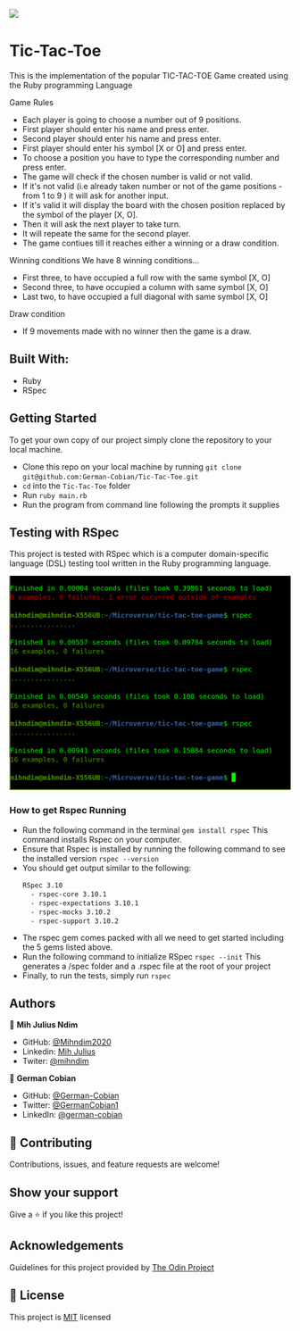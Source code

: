 ![](https://img.shields.io/badge/Microverse-blueviolet)

# Tic-Tac-Toe

This is the implementation of the popular TIC-TAC-TOE Game created using the Ruby programming Language

Game Rules
* Each player is going to choose a number out of 9 positions.
* First player should enter his name and press enter.
* Second player should enter his name and press enter.
* First player should enter his symbol [X or O] and press enter.
* To choose a position you have to type the corresponding number and press enter.
* The game will check if the chosen number is valid or not valid.
* If it's not valid (i.e already taken number or not of the game positions - from 1 to 9 ) it will ask for another input.
* If it's valid it will display the board with the chosen position replaced by the symbol of the player [X, O].
* Then it will ask the next player to take turn.
* It will repeate the same for the second player.
* The game contiues till it reaches either a winning or a draw condition.

Winning conditions
We have 8 winning conditions...

* First three, to have occupied a full row with the same symbol [X, O]
* Second three, to have occupied a column with same symbol [X, O]
* Last two, to have occupied a full diagonal with same symbol [X, O]

Draw condition
* If 9 movements made with no winner then the game is a draw.


## Built With:

* Ruby
* RSpec


## Getting Started

To get your own copy of our project simply clone the repository to your local machine.

* Clone this repo on your local machine by running `git clone git@github.com:German-Cobian/Tic-Tac-Toe.git`
* `cd` into the `Tic-Tac-Toe` folder
* Run `ruby main.rb`
* Run the program from command line following the prompts it supplies


## Testing with RSpec 

This project is tested with RSpec which is a computer domain-specific language (DSL) testing tool written in the Ruby programming language.

![screenshot](images/testing.png)


### How to get Rspec Running 

* Run the following command in the terminal `gem install rspec` This command installs Rspec on your computer.
* Ensure that Rspec is installed by running the following command to see the installed version `rspec --version`
* You should get output similar to the following:
  ```
  RSpec 3.10
    - rspec-core 3.10.1
    - rspec-expectations 3.10.1
    - rspec-mocks 3.10.2
    - rspec-support 3.10.2
  ```
* The rspec gem comes packed with all we need to get started including the 5 gems listed above.
* Run the following command to initialize RSpec `rspec --init` This generates a /spec folder and a .rspec file at the root of your project
* Finally, to run the tests, simply run `rspec`


## Authors

👤 **Mih Julius Ndim**

* GitHub: [@Mihndim2020](https://github.com/mihndim2020)
* Linkedin: [Mih Julius](https://www.linkedin.com/in/mih-julius)
* Twiter: [@mihndim](https://twitter.com/mihndim)


👤 **German Cobian**

* GitHub: [@German-Cobian](https://github.com/German-Cobian)
* Twitter: [@GermanCobian1](https://twitter.com/GermanCobian1)
* LinkedIn: [@german-cobian](https://www.linkedin.com/in/german-cobian/)


## 🤝 Contributing

Contributions, issues, and feature requests are welcome!


## Show your support
 
Give a ⭐️ if you like this project!


## Acknowledgements

Guidelines for this project provided by [The Odin Project](https://www.theodinproject.com/paths/full-stack-ruby-on-rails/courses/ruby-programming/lessons/tic-tac-toe)


## 📝 License

This project is [MIT](https://github.com/German-Cobian/New-York-Times-Page-Clone/blob/main/LICENSE) licensed
